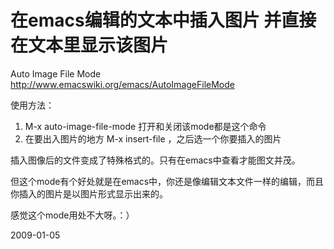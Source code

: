 # 在emacs编辑的文本中插入图片 并直接在文本里显示该图片

Auto Image File Mode
http://www.emacswiki.org/emacs/AutoImageFileMode

使用方法：

1. M-x auto-image-file-mode 打开和关闭该mode都是这个命令
2. 在要出入图片的地方 M-x insert-file ，之后选一个你要插入的图片

插入图像后的文件变成了特殊格式的。只有在emacs中查看才能图文并茂。

但这个mode有个好处就是在emacs中，你还是像编辑文本文件一样的编辑，而且
你插入的图片是以图片形式显示出来的。

感觉这个mode用处不大呀。：）


2009-01-05